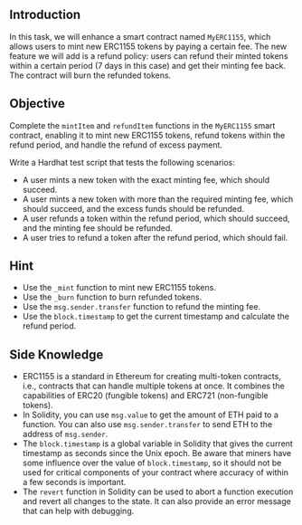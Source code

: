 ## Introduction

In this task, we will enhance a smart contract named `MyERC1155`, which allows users to mint new ERC1155 tokens by paying a certain fee. The new feature we will add is a refund policy: users can refund their minted tokens within a certain period (7 days in this case) and get their minting fee back. The contract will burn the refunded tokens.

## Objective

Complete the `mintItem` and `refundItem` functions in the `MyERC1155` smart contract, enabling it to mint new ERC1155 tokens, refund tokens within the refund period, and handle the refund of excess payment.

Write a Hardhat test script that tests the following scenarios:
- A user mints a new token with the exact minting fee, which should succeed.
- A user mints a new token with more than the required minting fee, which should succeed, and the excess funds should be refunded.
- A user refunds a token within the refund period, which should succeed, and the minting fee should be refunded.
- A user tries to refund a token after the refund period, which should fail.

## Hint

- Use the `_mint` function to mint new ERC1155 tokens.
- Use the `_burn` function to burn refunded tokens.
- Use the `msg.sender.transfer` function to refund the minting fee.
- Use the `block.timestamp` to get the current timestamp and calculate the refund period.

## Side Knowledge

- ERC1155 is a standard in Ethereum for creating multi-token contracts, i.e., contracts that can handle multiple tokens at once. It combines the capabilities of ERC20 (fungible tokens) and ERC721 (non-fungible tokens).
- In Solidity, you can use `msg.value` to get the amount of ETH paid to a function. You can also use `msg.sender.transfer` to send ETH to the address of `msg.sender`.
- The `block.timestamp` is a global variable in Solidity that gives the current timestamp as seconds since the Unix epoch. Be aware that miners have some influence over the value of `block.timestamp`, so it should not be used for critical components of your contract where accuracy of within a few seconds is important.
- The `revert` function in Solidity can be used to abort a function execution and revert all changes to the state. It can also provide an error message that can help with debugging.